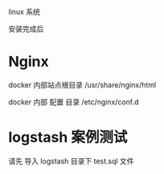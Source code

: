 
linux 系统


安装完成后



# Nginx

 docker 内部站点根目录  /usr/share/nginx/html

 docker 内部 配置 目录  /etc/nginx/conf.d
 
 
# logstash 案例测试
 
 请先 导入 logstash 目录下  test.sql 文件